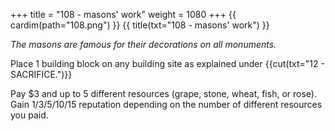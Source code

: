 +++
title = "108 - masons' work"
weight = 1080
+++
{{ cardim(path="108.png") }}
{{ title(txt="108 - masons' work") }}

*The masons are famous for their decorations on all monuments.*

Place 1 building block on any building site as explained under
{{cut(txt="12 - SACRIFICE.")}}

Pay $3 and up to 5 different resources (grape, stone, wheat, fish, or rose). Gain 1/3/5/10/15 reputation depending on the number of different resources you paid.
